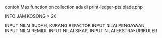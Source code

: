 contoh Map function on collection ada di print-ledger-pts.blade.php

INFO JAM KOSONG > 2X

INPUT NILAI SUDAH, KURANG REFACTOR INPUT NILAI PENGAYAAN,  INPUT NILAI REMIDI, INPUT NILAI SIKAP, INPUT NILAI EKSTRAKURIKULER
